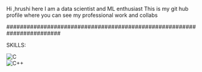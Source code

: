 Hi ,hrushi here
I am a data scientist and  ML enthusiast
This is my git hub profile where you can see my professional work and collabs


########################################################################


SKILLS:


![C](https://img.shields.io/badge/-C-00599C?style=for-the-badge&logo=c&logoColor=white)  
![C++](https://img.shields.io/badge/-C++-00599C?style=for-the-badge&logo=cplusplus&logoColor=white)  
